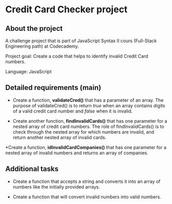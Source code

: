 # Credit Card Checker project
## About the project
A challenge project that is part of JavaScript Syntax II cours (Full-Stack Engineering path) at Codecademy.

Project goal: Create a code that helps to identify invalid Credit Card numbers.

Language: JavaScript


## Detailed requirements (main)
* Create a function, **validateCred()** that has a parameter of an array. The purpose of validateCred() is to return *true* when an array contains digits of a valid credit card number and *false* when it is invalid.

* Create another function, __findInvalidCards()__ that has one parameter for a nested array of credit card numbers. The role of findInvalidCards() is to check through the nested array for which numbers are invalid, and return another nested array of invalid cards.

*Create a function, __idInvalidCardCompanies()__ that has one parameter for a nested array of invalid numbers and returns an array of companies.


## Additional tasks
* Create a function that accepts a string and converts it into an array of numbers like the initially provided arrays.

* Create a function that will convert invalid numbers into valid numbers.
